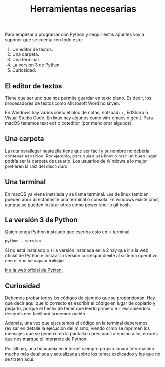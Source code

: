 ﻿---
title: Herramientas necesarias
---

Para empezar a programar con Python y seguir estos apuntes voy a suponer que se cuenta con todo esto:

1. Un editor de textos.
1. Una carpeta.
1. Una terminal.
1. La versión 3 de Python.
1. Curiosidad.


## El editor de textos

Tiene que ser uno que nos permita guardar en texto plano. Es decir, los procesadores de textos como Microsoft Word no sirven.

En Windows hay varios como el bloc de notas, notepad++, EdSharp o Visual Studio Code. En linux hay algunos como vim, emacs o gedit. Para macOS tenemos text edit o coteditor (por mencionar algunos).


## Una carpeta

La ruta parallegar hasta ella tiene que ser fácil y su nombre no debería contener espacios. Por ejemplo, para quien usa linux o mac un buen lugar podría ser la carpeta de usuario. Los usuarios de Windows a lo mejor prefieren la raíz del disco duro.


## Una terminal

En macOS ya viene instalada y se llama terminal. Los de linux también pueden abrir directamente una terminal o consola. En windows existe cmd, aunque se pueden instalar otras como power shell o git bash.


## La versión 3 de Python

Quien tenga Python instalado que escriba esto en la terminal.

```
python --version
```

Si no está instalado o si la versión instalada es la 2 hay que ir a la web oficial de Python e instalar la versión correspondiente al sistema operativo con el que se vaya a trabajar.

[Ir a la web oficial de Python.](https://python.org)


## Curiosidad

Debemos probar todos los códigos de ejemplo que se proporcionan. Hay que decir aquí que lo correcto es escribir el código en lugar de copiarlo y pegarlo, porque el hecho de tener que leerlo primero e ir escribiéndolo después nos facilitará la memorización.

Además, una vez que ejecutemos el código en la terminal deberemos revisar en detalle la ejecución del mismo, viendo cómo se mprimen los mensajes que se generen en la pantalla o prestando atención a los errores que nos marque el intérprete de Python.

Por último, una búsqueda en internet siempre proporcionará información mucho más detallada y actualizada sobre los temas explicados y los que no se traten aquí.